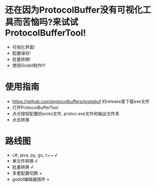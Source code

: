 # 还在因为ProtocolBuffer没有可视化工具而苦恼吗?来试试ProtocolBufferTool!
- 可视化界面!
- 配置保存!
- 批量转换!
- 使用Godot制作!!!

# 使用指南
- https://github.com/protocolbuffers/protobuf 的release里下载exe文件
- 打开ProtocolBufferTool
- 点点按钮配置好proto文件, protoc.exe文件和输出文件夹
- 点击转换

# 路线图
- c#, java, py, go, c++    √
- 单文件转换               √
- 批量转换                 √
- 多套配置切换             ×
- godot编辑器插件          ×
